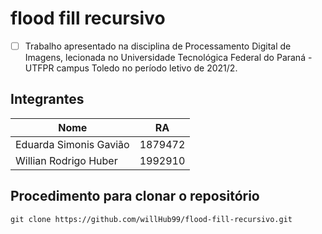 # flood fill recursivo

 - [ ] Trabalho apresentado na disciplina de Processamento Digital de Imagens, lecionada no Universidade Tecnológica Federal do Paraná - UTFPR campus Toledo no período letivo de 2021/2.
 ## Integrantes
 
|Nome| RA |
|--|--|
| Eduarda Simonis Gavião | 1879472 |
|Willian Rodrigo Huber | 1992910|


 ## Procedimento para clonar o repositório
    git clone https://github.com/willHub99/flood-fill-recursivo.git
